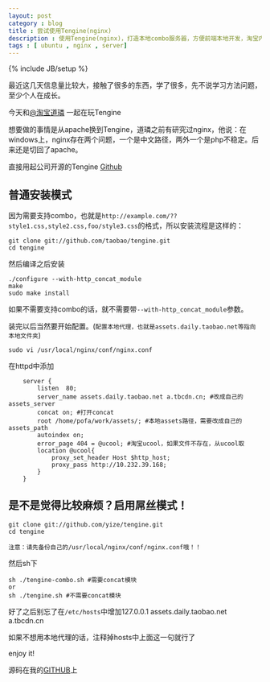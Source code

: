 ```yaml
---
layout: post
category : blog
title : 尝试使用Tengine(nginx)
description : 使用Tengine(nginx)，打造本地combo服务器，方便前端本地开发，淘宝内部前端环境配置
tags : [ ubuntu , nginx , server]
---
```

{% include JB/setup %}

最近这几天信息量比较大，接触了很多的东西，学了很多，先不说学习方法问题，至少个人在成长。

今天和<a wb_screen_name="淘宝道璘" href="#">@淘宝道璘</a> 一起在玩Tengine

想要做的事情是从apache换到Tengine，道璘之前有研究过nginx，他说：在windows上，nginx存在两个问题，一个是中文路径，两外一个是php不稳定。后来还是切回了apache。

直接用起公司开源的Tengine [Github](https://github.com/taobao/tengine)

## 普通安装模式

因为需要支持combo，也就是`http://example.com/??style1.css,style2.css,foo/style3.css`的格式，所以安装流程是这样的：


    git clone git://github.com/taobao/tengine.git
    cd tengine


然后编译之后安装

    ./configure --with-http_concat_module
    make
    sudo make install

如果不需要支持combo的话，就不需要带`--with-http_concat_module`参数。

装完以后当然要开始配置。(`配置本地代理，也就是assets.daily.taobao.net等指向本地文件夹`)

    sudo vi /usr/local/nginx/conf/nginx.conf

在httpd中添加

        server {
            listen  80;
            server_name assets.daily.taobao.net a.tbcdn.cn; #改成自己的assets_server
            concat on; #打开concat
            root /home/pofa/work/assets/; #本地assets路径，需要改成自己的assets_path
            autoindex on;
            error_page 404 = @ucool; #淘宝ucool，如果文件不存在，从ucool取
            location @ucool{
                proxy_set_header Host $http_host;
                proxy_pass http://10.232.39.168;
            }
        }


## 是不是觉得比较麻烦？启用屌丝模式！

    git clone git://github.com/yize/tengine.git
    cd tengine

`注意：请先备份自己的/usr/local/nginx/conf/nginx.conf哦！！`

然后sh下

    sh ./tengine-combo.sh #需要concat模块
    or
    sh ./tengine.sh #不需要concat模块

好了之后别忘了在`/etc/hosts`中增加127.0.0.1 assets.daily.taobao.net a.tbcdn.cn

如果不想用本地代理的话，注释掉hosts中上面这一句就行了

enjoy it!

源码在我的[GITHUB](https://github.com/yize/tengine)上

